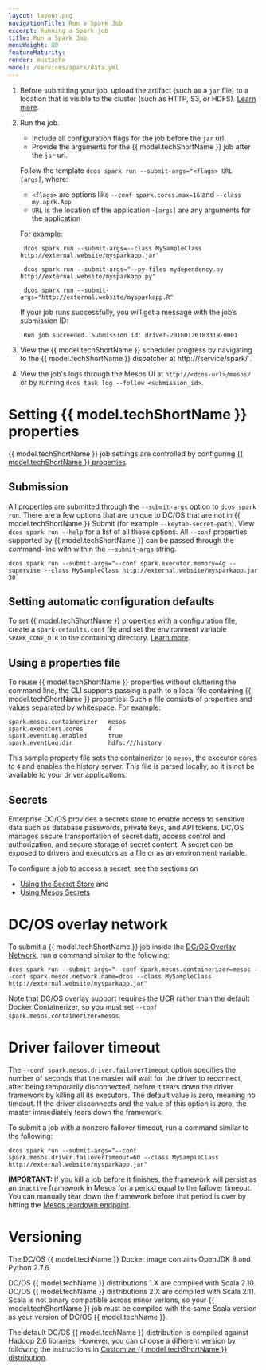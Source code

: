 ```yaml
---
layout: layout.pug
navigationTitle: Run a Spark Job
excerpt: Running a Spark job
title: Run a Spark Job
menuWeight: 80
featureMaturity:
render: mustache
model: /services/spark/data.yml
---
```


1. Before submitting your job, upload the artifact (such as a `jar` file) to a location that is visible to the cluster (such as HTTP, S3, or HDFS). [Learn more][13].

1. Run the job. 
    - Include all configuration flags for the job before the `jar` url.
    - Provide the arguments for the {{ model.techShortName }} job after the `jar` url. 
    
    Follow the template `dcos spark run --submit-args="<flags> URL [args]`, where:
    - `<flags>` are options like `--conf spark.cores.max=16` and `--class my.aprk.App`
    - `URL` is the location of the application
    -`[args]` are any arguments for the application

    For example:

        dcos spark run --submit-args=--class MySampleClass http://external.website/mysparkapp.jar"

        dcos spark run --submit-args="--py-files mydependency.py http://external.website/mysparkapp.py"

        dcos spark run --submit-args="http://external.website/mysparkapp.R"

    If your job runs successfully, you will get a message with the job’s submission ID:

        Run job succeeded. Submission id: driver-20160126183319-0001

1. View the {{ model.techShortName }} scheduler progress by navigating to the {{ model.techShortName }} dispatcher at http://<dcos-url>/service/spark/`.

1. View the job's logs through the Mesos UI at `http://<dcos-url>/mesos/` or by running `dcos task log --follow <submission_id>`.

# Setting {{ model.techShortName }} properties

{{ model.techShortName }} job settings are controlled by configuring [{{ model.techShortName }} properties][14].

## Submission

All properties are submitted through the `--submit-args` option to `dcos spark run`. There are a few options that are unique to DC/OS that are not in {{ model.techShortName }} Submit (for example `--keytab-secret-path`).  View `dcos spark run --help` for a list of all these options. All `--conf` properties supported by {{ model.techShortName }} can be passed through the command-line with within the `--submit-args` string.

    dcos spark run --submit-args="--conf spark.executor.memory=4g --supervise --class MySampleClass http://external.website/mysparkapp.jar 30`

## Setting automatic configuration defaults

To set {{ model.techShortName }} properties with a configuration file, create a
`spark-defaults.conf` file and set the environment variable
`SPARK_CONF_DIR` to the containing directory. [Learn more][15].

## Using a properties file

To reuse {{ model.techShortName }} properties without cluttering the command line, the CLI supports passing a path to a local file containing {{ model.techShortName }} properties. Such a file consists of properties and values separated by whitespace. For example:
```text
spark.mesos.containerizer   mesos
spark.executors.cores       4
spark.eventLog.enabled      true
spark.eventLog.dir          hdfs:///history
```
This sample property file sets the containerizer to `mesos`, the executor cores to `4` and enables the history server. This file is parsed locally, so it is not be available to your driver applications.

## Secrets

Enterprise DC/OS provides a secrets store to enable access to sensitive data such as database passwords, private keys, and API tokens. DC/OS manages secure transportation of secret data, access control and authorization, and secure storage of secret content. A secret can be exposed to drivers and executors as a file or as an environment variable. 

To configure a job to access a secret, see the sections on
* [Using the Secret Store](../security/#using-the-secret-store) and
* [Using Mesos Secrets](../security/#using-mesos-secrets)

# DC/OS overlay network

To submit a {{ model.techShortName }} job inside the [DC/OS Overlay Network](/1.12/overview/design/overlay/), run a command similar to the following:

    dcos spark run --submit-args="--conf spark.mesos.containerizer=mesos --conf spark.mesos.network.name=dcos --class MySampleClass http://external.website/mysparkapp.jar"

Note that DC/OS overlay support requires the [UCR](/1.12/deploying-services/containerizers/ucr/)   rather than the default Docker Containerizer, so you must set `--conf spark.mesos.containerizer=mesos`.

# Driver failover timeout

The `--conf spark.mesos.driver.failoverTimeout` option specifies the number of seconds that the master will wait for the driver to reconnect, after being temporarily disconnected, before it tears down the driver framework by killing
all its executors. The default value is zero, meaning no timeout. If the
driver disconnects and the value of this option is zero, the master immediately tears down the framework.

To submit a job with a nonzero failover timeout, run a command similar to the following:

    dcos spark run --submit-args="--conf spark.mesos.driver.failoverTimeout=60 --class MySampleClass http://external.website/mysparkapp.jar"

<p class="message--important"><strong>IMPORTANT: </strong>If you kill a job before it finishes, the framework will persist as an <code>inactive</code> framework in Mesos for a period equal to the failover timeout. You can manually tear down the framework before that period is over by hitting
the <a href="http://mesos.apache.org/documentation/latest/endpoints/master/teardown/">Mesos teardown endpoint</a>.</p>

# Versioning

The DC/OS {{ model.techName }} Docker image contains OpenJDK 8 and Python 2.7.6.

DC/OS {{ model.techName }} distributions 1.X are compiled with Scala 2.10.  DC/OS {{ model.techName }} distributions 2.X are compiled with Scala 2.11.  Scala is not binary compatible across minor verions, so your {{ model.techShortName }} job must be compiled with the same Scala version as your version of DC/OS {{ model.techName }}.

The default DC/OS {{ model.techName }} distribution is compiled against Hadoop 2.6 libraries.  However, you can choose a different version by following the instructions in [Customize {{ model.techShortName }} distribution](/services/spark/2.5.0-2.2.1/install/#custom-dist/).


[13]: http://spark.apache.org/docs/latest/submitting-applications.html
[14]: http://spark.apache.org/docs/latest/configuration.html#spark-properties
[15]: http://spark.apache.org/docs/latest/configuration.html#overriding-configuration-directory
[18]: http://mesos.apache.org/documentation/latest/endpoints/master/teardown/
